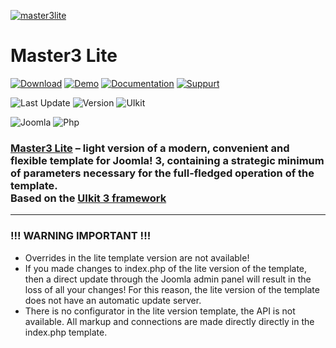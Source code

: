 [![master3lite](https://master3.alekvolsk.info/images/github.jpg)](https://master3.alekvolsk.info/)

# Master3 Lite

[![Download](https://img.shields.io/badge/-download-28A5F5.svg?style=for-the-badge)](https://master3.alekvolsk.info/download/download-lite)
[![Demo](https://img.shields.io/badge/-demo-28A5F5.svg?style=for-the-badge)](https://master3.alekvolsk.info/positions/lite)
[![Documentation](https://img.shields.io/badge/-documentation-28A5F5.svg?style=for-the-badge)](https://master3.alekvolsk.info/documentation/lite-params)
[![Suppurt](https://img.shields.io/badge/-support-28A5F5.svg?style=for-the-badge)](https://master3.alekvolsk.info/support)

![Last Update](https://img.shields.io/badge/last_update-2022.03.20-28A5F5.svg?style=for-the-badge)
![Version](https://img.shields.io/badge/version-1.2.15-28A5F5.svg?style=for-the-badge)
![UIkit](https://img.shields.io/badge/UIkit-3.13.1-1e87f0.svg?style=for-the-badge)

![Joomla](https://img.shields.io/badge/joomla-3.9+-1A3867.svg?style=for-the-badge)
![Php](https://img.shields.io/badge/php-5.6+-8892BF.svg?style=for-the-badge)

### [Master3 Lite](https://master3.alekvolsk.info/) – light version of a modern, convenient and flexible template for Joomla! 3, containing a strategic minimum of parameters necessary for the full-fledged operation of the template. <br>Based on the [UIkit 3 framework](https://github.com/uikit/uikit)

---

### !!! WARNING IMPORTANT !!!

- Overrides in the lite template version are not available!
- If you made changes to index.php of the lite version of the template, then a direct update through the Joomla admin panel will result in the loss of all your changes! For this reason, the lite version of the template does not have an automatic update server.
- There is no configurator in the lite version template, the API is not available. All markup and connections are made directly directly in the index.php template.
